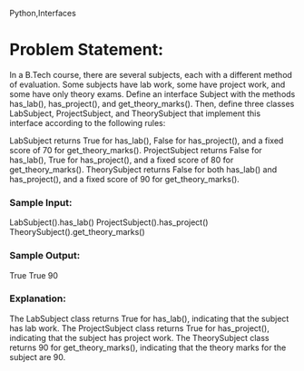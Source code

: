 Python,Interfaces

# Problem Statement:
 
In a B.Tech course, there are several subjects, each with a different method of evaluation. Some subjects have lab work, some have project work, and some have only theory exams. Define an interface Subject with the methods has_lab(), has_project(), and get_theory_marks(). Then, define three classes LabSubject, ProjectSubject, and TheorySubject that implement this interface according to the following rules:

LabSubject returns True for has_lab(), False for has_project(), and a fixed score of 70 for get_theory_marks().
ProjectSubject returns False for has_lab(), True for has_project(), and a fixed score of 80 for get_theory_marks().
TheorySubject returns False for both has_lab() and has_project(), and a fixed score of 90 for get_theory_marks().

### Sample Input:

LabSubject().has_lab()
ProjectSubject().has_project()
TheorySubject().get_theory_marks()

### Sample Output:

True
True
90

### Explanation:

The LabSubject class returns True for has_lab(), indicating that the subject has lab work. The ProjectSubject class returns True for has_project(), indicating that the subject has project work. The TheorySubject class returns 90 for get_theory_marks(), indicating that the theory marks for the subject are 90.
